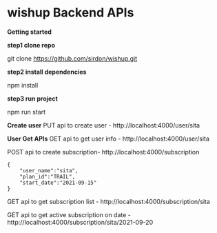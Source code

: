 # wishup Backend APIs

**Getting started**

**step1 clone repo**

git clone https://github.com/sirdon/wishup.git

**step2 install dependencies**

npm install

**step3 run project**

npm run start

**Create user**
PUT api to create user - http://localhost:4000/user/sita

**User Get APIs** 
GET api to get user info - http://localhost:4000/user/sita

POST api to create subscription- http://localhost:4000/subscription
````
{
    "user_name":"sita",
    "plan_id":"TRAIL",
    "start_date":"2021-09-15"
}
````

GET api to get subscription list - http://localhost:4000/subscription/sita

GET api to get active subscription on date - http://localhost:4000/subscription/sita/2021-09-20




